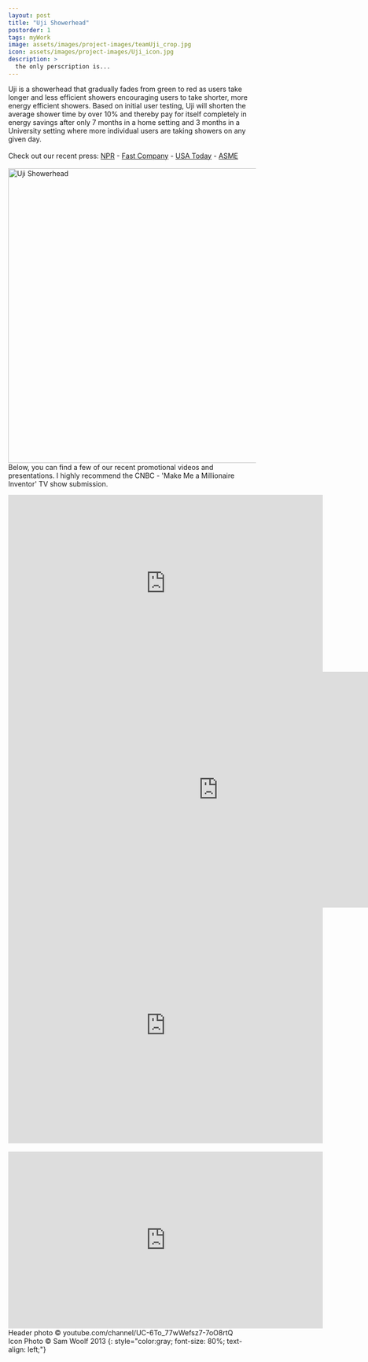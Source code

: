 ```yaml
---
layout: post
title: "Uji Showerhead"
postorder: 1
tags: myWork
image: assets/images/project-images/teamUji_crop.jpg
icon: assets/images/project-images/Uji_icon.jpg
description: >
  the only perscription is...
---
```

Uji is a showerhead that gradually fades from green to red as users take longer and less efficient showers encouraging users to take shorter, more energy efficient showers. Based on initial user testing, Uji will shorten the average shower time by over 10% and thereby pay for itself completely in energy savings after only 7 months in a home setting and 3 months in a University setting where more individual users are taking showers on any given day. 
<br><br>
Check out our recent press:
<a href="http://www.npr.org/sections/alltechconsidered/2013/08/21/213819595/weekly-innovation-hey-youre-taking-too-long-in-the-shower">NPR</a> -
<a href="http://www.fastcompany.com/3016253/most-creative-people/todays-most-creative-people-the-students-behind-a-smart-water-saving-sh">Fast Company</a> - 
<a href="http://www.usatoday.com/story/money/2013/05/25/college-student-inventions/2104875/">USA Today</a> -
<a href="https://www.asme.org/about-asme/news/asme-news/innovative-devices-compete-ishow-next-month">ASME</a>
<br><br> 
<a data-flickr-embed="true"  href="https://www.flickr.com/photos/141235365@N08/albums/72157666297376735" title="Uji Showerhead"><img src="https://farm2.staticflickr.com/1644/25360463014_98bdb3a3a8_c.jpg" width="800" height="600" alt="Uji Showerhead"></a><script async src="//embedr.flickr.com/assets/client-code.js" charset="utf-8"></script>
<br>
Below, you can find a few of our recent promotional videos and presentations. I highly recommend the CNBC - 'Make Me a Millionaire Inventor' TV show submission.
<br>
<iframe width="640" height="360" src="https://www.youtube.com/embed/VquTa8kE6UY?rel=0" frameborder="0" allowfullscreen></iframe>
<br>
<iframe width="853" height="480" src="https://www.youtube.com/embed/WoBuXKuOwt0?rel=0" frameborder="0" allowfullscreen></iframe>
<br>
<iframe width="640" height="480" src="https://www.youtube.com/embed/-t04bBQK8Is?rel=0" frameborder="0" allowfullscreen></iframe>
<br>
<br>
<iframe width="640" height="360" src="https://www.youtube.com/embed/iahrkTyuIZw?rel=0" frameborder="0" allowfullscreen></iframe>

<br>
Header photo &copy; youtube.com/channel/UC-6To_77wWefsz7-7oO8rtQ <br>
Icon Photo &copy; Sam Woolf 2013
{: style="color:gray; font-size: 80%; text-align: left;"}
